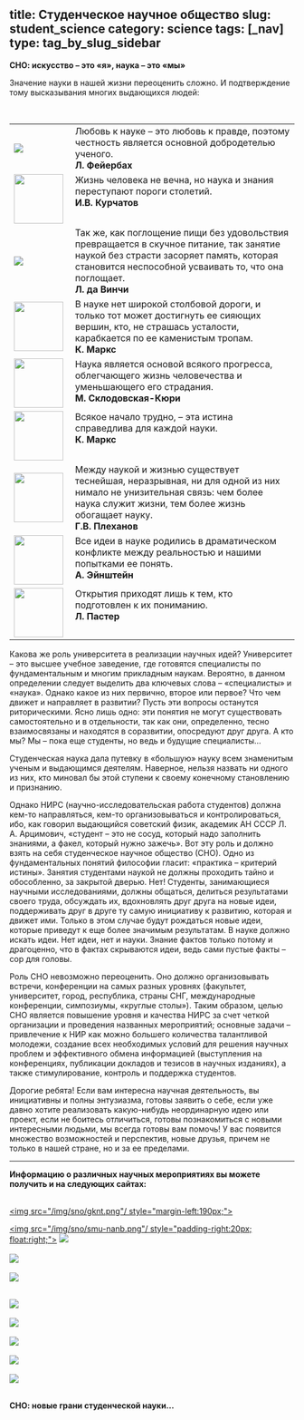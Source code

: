 title: Студенческое научное общество
slug: student_science
category: science
tags: [_nav]
type: tag_by_slug_sidebar
---

**СНО: искусство – это «я», наука – это «мы»**


Значение науки в нашей жизни переоценить сложно. И подтверждение тому высказывания многих выдающихся людей:
<table style="border:0px";>
<tr>
<td><img src="/img/sno/feerbah.jpg"/"></td>
<td valign="top" style="font-size:16px;">
Любовь к науке – это любовь к правде, поэтому честность является основной добродетелью ученого.<br>
<strong>Л. Фейербах</strong>
</td>
</tr>

<tr valign="top" style="font-size:16px;">
<td><img src="/img/sno/kurchatov.jpg"/" width="87"></td>
<td>Жизнь человека не вечна, но наука и знания переступают пороги столетий. <br>
<strong>И.В. Курчатов</strong></td>
</tr>

<tr >
<td><img src="/img/sno/vinchi.jpg"/"></td>
<td valign="top" style="font-size:16px;">Так же, как поглощение пищи без удовольствия превращается в скучное питание, так занятие наукой без страсти засоряет память, которая становится неспособной усваивать то, что она поглощает.<br>
<strong>Л. да Винчи</strong></td>
</tr>
<br>
<tr>
<td><img src="/img/sno/marx.jpg"/" width="87"></td>
<td valign="top" style="font-size:16px;">В науке нет широкой столбовой дороги, и только тот может достигнуть ее сияющих вершин, кто, не страшась усталости, карабкается по ее каменистым тропам.<br>
<strong>К. Маркс</strong></td>
</tr>



<tr>
<td><img src="/img/sno/kuri.jpg"/" style="padding-right:5px; margin-botton:5px;" width="87"></td>
<td  valign="top" style="font-size:16px;">Наука является основой всякого прогресса, облегчающего жизнь человечества и уменьшающего его страдания.<br>
<strong>М. Склодовская-Кюри </strong></td>
</tr>

<tr>
<td><img src="/img/sno/marx.jpg"/" width="87"></td>
<td valign="top" style="font-size:16px;">Всякое начало трудно, – эта истина справедлива для каждой науки.<br>
<strong>К. Маркс</strong></td>
</tr>


<tr>
<td><img src="/img/sno/Plekhanov.jpg"/" width="87"></td>
<td valign="top" style="font-size:16px;">Между наукой и жизнью существует теснейшая, неразрывная, ни для одной из них нимало не унизительная связь: чем более наука служит жизни, тем более жизнь обогащает науку.<br>
<strong>Г.В. Плеханов</strong></td>
</tr>


<tr>
<td><img src="/img/sno/einshtein.jpg"/" width="87"></td>
<td valign="top" style="font-size:16px;">Все идеи в науке родились в драматическом конфликте между реальностью и нашими попытками ее понять. <br>
<strong>А. Эйнштейн</strong></td>
</tr>

<tr>
<td><img src="/img/sno/paster.jpg"/" width="87"></td>
<td valign="top" style="font-size:16px;">Открытия приходят лишь к тем, кто подготовлен к их пониманию. <br>
<strong>Л. Пастер</strong></td>
</tr>
</table>

Какова же роль университета в реализации научных идей? Университет – это высшее учебное заведение, где готовятся специалисты по фундаментальным и многим прикладным наукам. Вероятно, в данном определении следует выделить два ключевых слова – «специалисты» и «наука». Однако какое из них первично, второе или первое? Что чем движет и направляет в развитии? Пусть эти вопросы останутся риторическими. Ясно лишь одно: эти понятия не могут существовать самостоятельно и в отдельности, так как они, определенно, тесно взаимосвязаны и находятся в соразвитии, опосредуют друг друга. А кто мы? Мы – пока еще студенты, но ведь и будущие специалисты…

Студенческая наука дала путевку в «большую» науку всем знаменитым ученым и выдающимся деятелям.
Наверное, нельзя назвать ни одного из них, кто миновал бы этой ступени к своему конечному становлению и признанию.

Однако НИРС (научно-исследовательская работа студентов) должна кем-то направляться, кем-то организовываться и контролироваться, ибо, как говорил выдающийся советский физик, академик АН СССР Л. А. Арцимович, «студент – это не сосуд, который надо заполнить знаниями, а факел, который нужно зажечь». Вот эту роль и должно взять на себя студенческое научное общество (СНО). Одно из фундаментальных понятий философии гласит: «практика – критерий истины». Занятия студентами наукой не должны проходить тайно и обособленно, за закрытой дверью. Нет! Студенты, занимающиеся научными исследованиями, должны общаться, делиться результатами своего труда, обсуждать их, вдохновлять друг друга на новые идеи, поддерживать друг в друге ту самую инициативу к развитию, которая и движет ими. Только в этом случае будут рождаться новые идеи, которые приведут к еще более значимым результатам. В науке должно искать идеи. Нет идеи, нет и науки. Знание фактов только потому и драгоценно, что в фактах скрываются идеи, ведь сами пустые факты – сор для головы.

Роль СНО невозможно переоценить. Оно должно организовывать встречи, конференции на самых разных уровнях (факультет, университет, город, республика, страны СНГ, международные конференции, симпозиумы, «круглые столы»). Таким образом, целью СНО является повышение уровня и качества НИРС за счет четкой организации и проведения названных мероприятий; основные задачи – привлечение к НИР как можно большего количества талантливой молодежи, создание всех необходимых условий для решения научных проблем и эффективного обмена информацией (выступления на конференциях, публикации докладов и тезисов в научных изданиях), а также стимулирование, контроль и поддержка студентов.

Дорогие ребята! Если вам интересна научная деятельность, вы инициативны и полны энтузиазма, готовы заявить о себе, если уже давно хотите реализовать какую-нибудь неординарную идею или проект, если не боитесь отличиться, готовы познакомиться с новыми интересными людьми, мы всегда готовы вам помочь! У вас появится множество возможностей и перспектив, новые друзья, причем не только в нашей стране, но и за ее пределами.

---------------------------------------------------

<strong style="text-align:justify;">Информацию о различных научных мероприятиях вы можете получить и на следующих сайтах:</strong><br><br>

<a href="http://www.gknt.org.by/"><img src="/img/sno/gknt.png"/ style="margin-left:190px;"></a>

<a href="http://smu-nanb.com/"><img src="/img/sno/smu-nanb.png"/ style="padding-right:20px; float:right;"></a>
<a href="http://nasb.gov.by/rus/"><img src="/img/sno/nasb.png"/></a><br><br>
<a href="http://fond.bas-net.by/"><img src="/img/sno/fond.png"/></a><br><br>
<a href="http://adukacyja.info/"><img src="/img/sno/aducacija.png"/></a><br><br>

<a href="http://www.zrns.ru/"><img src="/img/sno/zrrs.png"/></a><br><br>
<a href="http://www.belisa.org.by/"><img src="/img/sno/bilisa.png"/></a><br><br>
<a href="http://www.konferencii.ru/"><img src="/img/sno/koneferencii.png"/></a><br><br>
<a href="http://stremlenie.com/"><img src="/img/sno/streamline.png"/></a><br><br>
<a href="http://www.science-community.org/ru/"><img src="/img/sno/science_community.png"/></a><br><br>


**СНО: новые грани студенческой науки…**